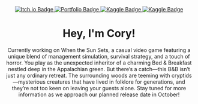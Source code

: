 <link rel="stylesheet" href="https://cdn.jsdelivr.net/gh/devicons/devicon@latest/devicon.min.css">
<div id="badges" align="center" >
  <a href="https://nelsoncory.itch.io/">
    <img src="https://img.shields.io/badge/Itch.io-FA5C5C?style=for-the-badge&logo=itch.io&logoColor=white" alt="Itch.io Badge"/>
  </a>
<a href="https://nelsoncory.com/">
    <img src="https://img.shields.io/badge/Resume-purple?style=for-the-badge&logo=windowsterminal&logoColor=white" alt="Portfolio Badge"/>
  </a>
<a href="https://www.kaggle.com/corynelson">
    <img src="https://img.shields.io/badge/Kaggle-20BEFF?style=for-the-badge&logo=kaggle&logoColor=white" alt="Kaggle Badge"/>
  </a>
<a href="https://www.linkedin.com/in/-nelsoncory/">
    <img src="https://img.shields.io/badge/linkedin-0A66C2?style=for-the-badge&logo=linkedin&logoColor=white" alt="Kaggle Badge"/>
  </a>
</div>
<div align="center">
<h1> Hey, I'm Cory!</h1>
</div>

<p align="center">
Currently working on When the Sun Sets, a casual video game featuring a unique blend of management simulation, survival strategy, and a touch of horror. You play as the unexpected inheritor of a charming Bed & Breakfast nestled deep in the Appalachian green. But there’s a catch—this B&B isn’t just any ordinary retreat. The surrounding woods are teeming with cryptids—mysterious creatures that have lived in folklore for generations, and they’re not too keen on leaving your guests alone. Stay tuned for more information as we approach our planned release date in October!

</p>
